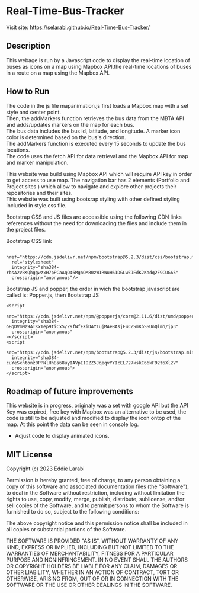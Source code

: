 <!-- @format -->

# Real-Time-Bus-Tracker
Visit site: https://selarabi.github.io/Real-Time-Bus-Tracker/ 

## Description ##
<p>
This webage is run by a Javascript code to display the
real-time location of buses as icons on a map using Mapbox API.the real-time locations of buses in a route on a map using the Mapbox API. 

## How to Run ##
      
The code in the js file mapanimation.js  first loads a Mapbox map with a set style and center point. <br>
Then, the addMarkers function retrieves the bus data from the MBTA API and adds/updates markers on the map for each bus. <br>
The bus data includes the bus id, latitude, and longitude. A marker icon color is determined based on the bus's direction. <br>
The addMarkers function is executed every 15 seconds to update the bus locations.<br>
The code uses the fetch API for data retrieval and the Mapbox API for map and marker manipulation.
</p>

<p>
This website was build using Mapbox API which will require API key in order to get access to use map.
The navigation bar has 2 elements (Portfolio and Project sites ) which allow to navigate and explore other projects  their repositories and their sites.<br>
This website was built using bootsrap styling with other defined styling included in style.css file.
      
</p>
Bootstrap CSS and JS files are accessible using the following CDN links references without the need for downloading the files and include them in the project files. 
<p>
Bootstrap CSS link 
      
      href="https://cdn.jsdelivr.net/npm/bootstrap@5.2.3/dist/css/bootstrap.min.css"
      rel="stylesheet"
      integrity="sha384-rbsA2VBKQhggwzxH7pPCaAqO46MgnOM80zW1RWuH61DGLwZJEdK2Kadq2F9CUG65"
      crossorigin="anonymous"/>
   
      
<p/>
<p>
  Bootstrap JS and popper, the order in wich the bootstrap javascript are called is:  Popper.js, then Bootstrap JS
  
    <script
      src="https://cdn.jsdelivr.net/npm/@popperjs/core@2.11.6/dist/umd/popper.min.js"
      integrity="sha384-oBqDVmMz9ATKxIep9tiCxS/Z9fNfEXiDAYTujMAeBAsjFuCZSmKbSSUnQlmh/jp3"
      crossorigin="anonymous"
    ></script>
    <script
      src="https://cdn.jsdelivr.net/npm/bootstrap@5.2.3/dist/js/bootstrap.min.js"
      integrity="sha384-cuYeSxntonz0PPNlHhBs68uyIAVpIIOZZ5JqeqvYYIcEL727kskC66kF92t6Xl2V"
      crossorigin="anonymous">
    </script>
  
  </p>

## Roadmap of future improvements ##
This website is in progress, originaly was a set with google API but the API Key was expired, free key with Mapbox was an alternative to be used, the code is still to be adjusted and modified to display the icon ontop of the map. 
At this point the data can be seen in console log.
- Adjust code to display animated icons.


## MIT License ##
<p>Copyright (c) 2023 Eddie Larabi</p>

<p>
Permission is hereby granted, free of charge, to any person obtaining a copy
of this software and associated documentation files (the "Software"), to deal
in the Software without restriction, including without limitation the rights
to use, copy, modify, merge, publish, distribute, sublicense, and/or sell
copies of the Software, and to permit persons to whom the Software is
furnished to do so, subject to the following conditions:

The above copyright notice and this permission notice shall be included in all
copies or substantial portions of the Software.

THE SOFTWARE IS PROVIDED "AS IS", WITHOUT WARRANTY OF ANY KIND, EXPRESS OR
IMPLIED, INCLUDING BUT NOT LIMITED TO THE WARRANTIES OF MERCHANTABILITY,
FITNESS FOR A PARTICULAR PURPOSE AND NONINFRINGEMENT. IN NO EVENT SHALL THE
AUTHORS OR COPYRIGHT HOLDERS BE LIABLE FOR ANY CLAIM, DAMAGES OR OTHER
LIABILITY, WHETHER IN AN ACTION OF CONTRACT, TORT OR OTHERWISE, ARISING FROM,
OUT OF OR IN CONNECTION WITH THE SOFTWARE OR THE USE OR OTHER DEALINGS IN THE
SOFTWARE.

</p>
